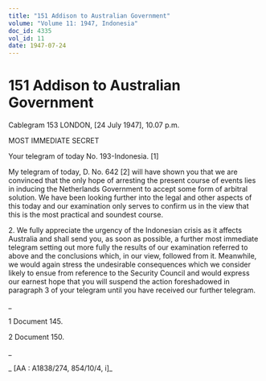 ```yaml
---
title: "151 Addison to Australian Government"
volume: "Volume 11: 1947, Indonesia"
doc_id: 4335
vol_id: 11
date: 1947-07-24
---
```


# 151 Addison to Australian Government

Cablegram 153 LONDON, [24 July 1947], 10.07 p.m.

MOST IMMEDIATE SECRET

Your telegram of today No. 193-Indonesia. [1]

My telegram of today, D. No. 642 [2] will have shown you that we are convinced that the only hope of arresting the present course of events lies in inducing the Netherlands Government to accept some form of arbitral solution. We have been looking further into the legal and other aspects of this today and our examination only serves to confirm us in the view that this is the most practical and soundest course.

2\. We fully appreciate the urgency of the Indonesian crisis as it affects Australia and shall send you, as soon as possible, a further most immediate telegram setting out more fully the results of our examination referred to above and the conclusions which, in our view, followed from it. Meanwhile, we would again stress the undesirable consequences which we consider likely to ensue from reference to the Security Council and would express our earnest hope that you will suspend the action foreshadowed in paragraph 3 of your telegram until you have received our further telegram.

_

1 Document 145.

2 Document 150.

_

_ [AA : A1838/274, 854/10/4, i]_
